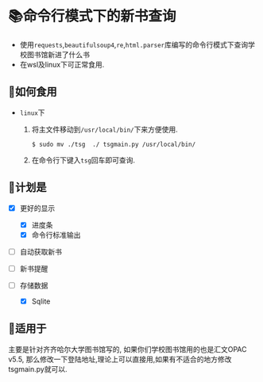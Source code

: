 # :books:命令行模式下的新书查询

- 使用`requests`,`beautifulsoup4`,`re`,`html.parser`库编写的命令行模式下查询学校图书馆新进了什么书
- 在wsl及linux下可正常食用.

## :fork_and_knife:如何食用

- `linux`下

  1. 将主文件移动到`/usr/local/bin/`下来方便使用.

     ```shell
     $ sudo mv ./tsg  ./ tsgmain.py /usr/local/bin/
     ```

  2. 在命令行下键入`tsg`回车即可查询.

  

## :construction:计划是

- [x] 更好的显示

  - [x] 进度条
  - [x] 命令行标准输出

- [ ] 自动获取新书

- [ ] 新书提醒

- [ ] 存储数据

  - [x] Sqlite
  
  

## :tada:适用于

主要是针对齐齐哈尔大学图书馆写的, 如果你们学校图书馆用的也是汇文OPAC v5.5, 那么修改一下登陆地址,理论上可以直接用,如果有不适合的地方修改tsgmain.py就可以.
